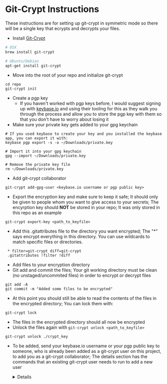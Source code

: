 # Git-Crypt Instructions
These instructions are for setting up git-crypt in symmetric mode so there will be a single key that ecrypts and decrypts your files.

- Install [Git-Crypt]
```sh
# OSX
brew install git-crypt

# Ubuntu/Debian
apt-get install git-crypt
```
- Move into the root of your repo and initialize git-crypt
```
cd repo
git-crypt init
```
- Create a pgp key
  - If you haven't worked with pgp keys before, I would suggest signing up with [keybase.io](https://keybase.io/) and using their tooling for this as they walk you through the process and allow you to store the pgp key with them so that you don't have to worry about losing it
- Make sure your private key gets added to your gpg keychain
```
# If you used keybase to create your key and you installed the keybase app, you can export it with:
keybase pgp export -s -o ~/Downloads/private.key

# Import it into your gpg keychain
gpg --import ~/Downloads/private.key

# Remove the private key file
rm ~/Downloads/private.key
```
- Add git-crypt collaborator
```
git-crypt add-gpg-user <keybase.io username or pgp public key>
```
- Export the encryption key and make sure to keep it safe; It should only be given to people whom you want to give access to your secrets; The encyrption key should **NOT** be stored in your repo; It was only stored in this repo as an example
```
git-crypt export-key <path_to_keyfile>
```
- Add this .gitattributes file to the directory you want encrypted; The "*" says encrypt everything in this directory. You can use wildcards to match specific files or directories.
```
 * filter=git-crypt diff=git-crypt
 .gitattributes !filter !diff
```
- Add files to your encryption directory
- Git add and commit the files; Your git working directory must be clean (no unstaged/uncommited files) in order to encrypt or decrypt files
```
git add -A
git commit -m "Added some files to be encrypted"
```
- At this point you should still be able to read the contents of the files in the encrypted directory; You can lock them with:
```
git-crypt lock
```
- The files in the encrypted directory should all now be encrypted
- Unlock the files again with `git-crypt unlock <path_to_keyfile>`
```
git-crypt unlock ./crypt_key
```

- To be added, send your keybase.io username or your pgp public key to someone, who is already been added as a git-crypt user on this project, to add you as a git-crypt collaborator; The details section has the commands that an existing git-crypt user needs to run to add a new user
  <details>

  ```sh
  # This command can only be run by someone who is already been added as a git-crypt user on this project
  # Follow KeyBase user
  keybase follow USER_NAME
  # Import keys from KeyBase
  keybase pgp pull
  # List all gpg keys
  gpg --list-keys
  # USER_ID can be key id, full fingerprint, or email address associated to pgp key
  git-crypt add-gpg-user --trusted USER_ID
  ```
[Git-Crypt]: https://www.agwa.name/projects/git-crypt/

